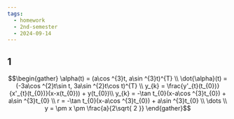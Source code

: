 ```yaml
---
tags:
  - homework
  - 2nd-semester
  - 2024-09-14
---
```

## 1

$$\begin{gather}
\alpha(t) = (a\cos ^{3}t, a\sin ^{3}t)^{T} \\
\dot{\alpha}(t) = (-3a\cos ^{2}t\sin t, 3a\sin ^{2}t\cos t)^{T} \\
y_{k} = \frac{y'_{t}(t_{0})}{x'_{t}(t_{0})}(x-x(t_{0})) + y(t_{0})\\
y_{k} = -\tan t_{0}(x-a\cos ^{3}t_{0}) + a\sin ^{3}t_{0} \\
r = -\tan t_{0}(x-a\cos ^{3}t_{0}) + a\sin ^{3}t_{0} \\
\dots \\
y = \pm x \pm \frac{a}{2\sqrt{ 2 }}
\end{gather}$$